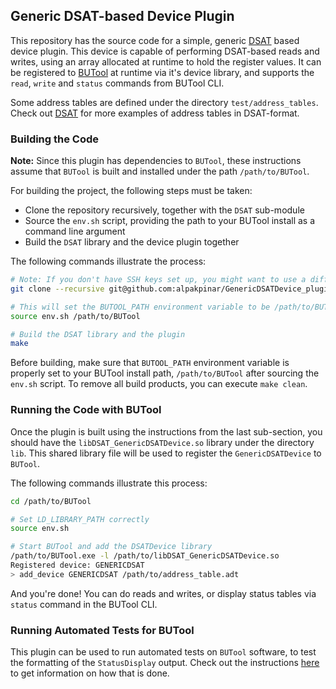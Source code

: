 ## Generic DSAT-based Device Plugin

This repository has the source code for a simple, generic [DSAT](https://gitlab.com/BU-EDF/dsat) based device plugin. This device
is capable of performing DSAT-based reads and writes, using an array allocated at runtime to hold the register values. It can be
registered to [BUTool](https://github.com/BU-Tools/BUTool/tree/release/v2.0) at runtime via it's device library, and supports the
`read`, `write` and `status` commands from BUTool CLI.

Some address tables are defined under the directory `test/address_tables`. Check out [DSAT](https://gitlab.com/BU-EDF/dsat) for
more examples of address tables in DSAT-format.

### Building the Code

**Note:** Since this plugin has dependencies to `BUTool`, these instructions assume that `BUTool` is built and installed under the path `/path/to/BUTool`. 

For building the project, the following steps must be taken:

- Clone the repository recursively, together with the `DSAT` sub-module
- Source the `env.sh` script, providing the path to your BUTool install as a command line argument
- Build the `DSAT` library and the device plugin together

The following commands illustrate the process:

```bash
# Note: If you don't have SSH keys set up, you might want to use a different GitHub Auth 
git clone --recursive git@github.com:alpakpinar/GenericDSATDevice_plugin.git

# This will set the BUTOOL_PATH environment variable to be /path/to/BUTool
source env.sh /path/to/BUTool

# Build the DSAT library and the plugin
make
```

Before building, make sure that `BUTOOL_PATH` environment variable is properly set to your BUTool install path, `/path/to/BUTool` after sourcing the `env.sh` script. To remove all build products, you can execute `make clean`.

### Running the Code with BUTool

Once the plugin is built using the instructions from the last sub-section, you should have the `libDSAT_GenericDSATDevice.so` library under the directory `lib`. This shared library file will be used to register the `GenericDSATDevice` to `BUTool`. 

The following commands illustrate this process:

```bash
cd /path/to/BUTool

# Set LD_LIBRARY_PATH correctly
source env.sh

# Start BUTool and add the DSATDevice library
/path/to/BUTool.exe -l /path/to/libDSAT_GenericDSATDevice.so
Registered device: GENERICDSAT
> add_device GENERICDSAT /path/to/address_table.adt
```

And you're done! You can do reads and writes, or display status tables via `status` command in the BUTool CLI.

### Running Automated Tests for BUTool

This plugin can be used to run automated tests on `BUTool` software, to test the formatting of the `StatusDisplay` output. Check out the instructions [here](https://gitlab.com/BU-EDF/GenericDSATDevice_plugin/-/blob/develop/test/documentation/README.md) to get information on how that is done.